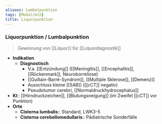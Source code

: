 ```yaml
---
aliases: Lumbalpunktion
tags: [Modul/m15]
title: Liquorpunktion
---
```

### Liquorpunktion / Lumbalpunktion
> Gewinnung von [[Liquor]] für [[Liquordiagnostik]]
- **Indikation**
	- **Diagnostisch**
		- V.a. [[Entzündung]] ([[Meningitis]], [[Encephalitis]], [[Rückenmark]], Neuroborreliose)
		- [[Guillain-Barré-Syndrom]], [[Multiple Sklerose]], [[Demenz]]
		- Ausschluss kleine [[SAB]] ([[cCT]] negativ)
		- Pseudotumor cerebri, [[Normaldruckhydrocephalus]]
- **KI**:: [[Hirndruckzeichen]], [[Blutungsneigung]] (im Zweifel [[cCT]] vor Punktion)
- **Orte**
	- **Cisterna lumbalis**:: Standard, LWK3-5
	- **Cisterna cerebellomedullaris**:: Pädiatrische Sonderfälle